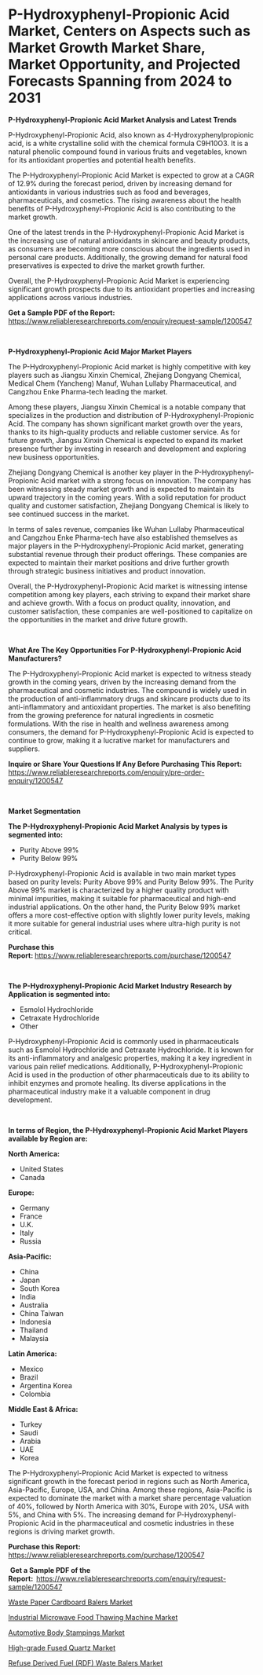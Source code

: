 <p><h1>P-Hydroxyphenyl-Propionic Acid Market, Centers on Aspects such as Market Growth Market Share, Market Opportunity, and Projected Forecasts Spanning from 2024 to 2031</h1></p><p><strong>P-Hydroxyphenyl-Propionic Acid Market Analysis and Latest Trends</strong></p>
<p><p>P-Hydroxyphenyl-Propionic Acid, also known as 4-Hydroxyphenylpropionic acid, is a white crystalline solid with the chemical formula C9H10O3. It is a natural phenolic compound found in various fruits and vegetables, known for its antioxidant properties and potential health benefits.</p><p>The P-Hydroxyphenyl-Propionic Acid Market is expected to grow at a CAGR of 12.9% during the forecast period, driven by increasing demand for antioxidants in various industries such as food and beverages, pharmaceuticals, and cosmetics. The rising awareness about the health benefits of P-Hydroxyphenyl-Propionic Acid is also contributing to the market growth.</p><p>One of the latest trends in the P-Hydroxyphenyl-Propionic Acid Market is the increasing use of natural antioxidants in skincare and beauty products, as consumers are becoming more conscious about the ingredients used in personal care products. Additionally, the growing demand for natural food preservatives is expected to drive the market growth further.</p><p>Overall, the P-Hydroxyphenyl-Propionic Acid Market is experiencing significant growth prospects due to its antioxidant properties and increasing applications across various industries.</p></p>
<p><strong>Get a Sample PDF of the Report:&nbsp;</strong> <a href="https://www.reliableresearchreports.com/enquiry/request-sample/1200547">https://www.reliableresearchreports.com/enquiry/request-sample/1200547</a></p>
<p>&nbsp;</p>
<p><strong>P-Hydroxyphenyl-Propionic Acid Major Market Players</strong></p>
<p><p>The P-Hydroxyphenyl-Propionic Acid market is highly competitive with key players such as Jiangsu Xinxin Chemical, Zhejiang Dongyang Chemical, Medical Chem (Yancheng) Manuf, Wuhan Lullaby Pharmaceutical, and Cangzhou Enke Pharma-tech leading the market. </p><p>Among these players, Jiangsu Xinxin Chemical is a notable company that specializes in the production and distribution of P-Hydroxyphenyl-Propionic Acid. The company has shown significant market growth over the years, thanks to its high-quality products and reliable customer service. As for future growth, Jiangsu Xinxin Chemical is expected to expand its market presence further by investing in research and development and exploring new business opportunities.</p><p>Zhejiang Dongyang Chemical is another key player in the P-Hydroxyphenyl-Propionic Acid market with a strong focus on innovation. The company has been witnessing steady market growth and is expected to maintain its upward trajectory in the coming years. With a solid reputation for product quality and customer satisfaction, Zhejiang Dongyang Chemical is likely to see continued success in the market.</p><p>In terms of sales revenue, companies like Wuhan Lullaby Pharmaceutical and Cangzhou Enke Pharma-tech have also established themselves as major players in the P-Hydroxyphenyl-Propionic Acid market, generating substantial revenue through their product offerings. These companies are expected to maintain their market positions and drive further growth through strategic business initiatives and product innovation.</p><p>Overall, the P-Hydroxyphenyl-Propionic Acid market is witnessing intense competition among key players, each striving to expand their market share and achieve growth. With a focus on product quality, innovation, and customer satisfaction, these companies are well-positioned to capitalize on the opportunities in the market and drive future growth.</p></p>
<p>&nbsp;</p>
<p><strong>What Are The Key Opportunities For P-Hydroxyphenyl-Propionic Acid Manufacturers?</strong></p>
<p><p>The P-Hydroxyphenyl-Propionic Acid market is expected to witness steady growth in the coming years, driven by the increasing demand from the pharmaceutical and cosmetic industries. The compound is widely used in the production of anti-inflammatory drugs and skincare products due to its anti-inflammatory and antioxidant properties. The market is also benefiting from the growing preference for natural ingredients in cosmetic formulations. With the rise in health and wellness awareness among consumers, the demand for P-Hydroxyphenyl-Propionic Acid is expected to continue to grow, making it a lucrative market for manufacturers and suppliers.</p></p>
<p><strong>Inquire or Share Your Questions If Any Before Purchasing This Report:</strong> <a href="https://www.reliableresearchreports.com/enquiry/pre-order-enquiry/1200547">https://www.reliableresearchreports.com/enquiry/pre-order-enquiry/1200547</a></p>
<p>&nbsp;</p>
<p><strong>Market Segmentation</strong></p>
<p><strong>The P-Hydroxyphenyl-Propionic Acid Market Analysis by types is segmented into:</strong></p>
<p><ul><li>Purity Above 99%</li><li>Purity Below 99%</li></ul></p>
<p><p>P-Hydroxyphenyl-Propionic Acid is available in two main market types based on purity levels: Purity Above 99% and Purity Below 99%. The Purity Above 99% market is characterized by a higher quality product with minimal impurities, making it suitable for pharmaceutical and high-end industrial applications. On the other hand, the Purity Below 99% market offers a more cost-effective option with slightly lower purity levels, making it more suitable for general industrial uses where ultra-high purity is not critical.</p></p>
<p><strong>Purchase this Report:&nbsp;</strong><a href="https://www.reliableresearchreports.com/purchase/1200547">https://www.reliableresearchreports.com/purchase/1200547</a></p>
<p>&nbsp;</p>
<p><strong>The P-Hydroxyphenyl-Propionic Acid Market Industry Research by Application is segmented into:</strong></p>
<p><ul><li>Esmolol Hydrochloride</li><li>Cetraxate Hydrochloride</li><li>Other</li></ul></p>
<p><p>P-Hydroxyphenyl-Propionic Acid is commonly used in pharmaceuticals such as Esmolol Hydrochloride and Cetraxate Hydrochloride. It is known for its anti-inflammatory and analgesic properties, making it a key ingredient in various pain relief medications. Additionally, P-Hydroxyphenyl-Propionic Acid is used in the production of other pharmaceuticals due to its ability to inhibit enzymes and promote healing. Its diverse applications in the pharmaceutical industry make it a valuable component in drug development.</p></p>
<p>&nbsp;</p>
<p><strong>In terms of Region, the P-Hydroxyphenyl-Propionic Acid Market Players available by Region are:</strong></p>
<p>
    <p> <strong> North America: </strong>
        <ul>
            <li>United States</li>
            <li>Canada</li>
        </ul>
        </p> 
    <p> <strong> Europe: </strong>
        <ul>
            <li>Germany</li>
            <li>France</li>
            <li>U.K.</li>
            <li>Italy</li>
            <li>Russia</li>
        </ul>
        </p> 
    <p> <strong> Asia-Pacific: </strong>
        <ul>
            <li>China</li>
            <li>Japan</li>
            <li>South Korea</li>
            <li>India</li>
            <li>Australia</li>
            <li>China Taiwan</li>
            <li>Indonesia</li>
            <li>Thailand</li>
            <li>Malaysia</li>
        </ul>
        </p> 
    <p> <strong> Latin America: </strong>
        <ul>
            <li>Mexico</li>
            <li>Brazil</li>
            <li>Argentina Korea</li>
            <li>Colombia</li>
        </ul>
        </p> 
    <p> <strong> Middle East & Africa: </strong>
        <ul>
            <li>Turkey</li>
            <li>Saudi</li>
            <li>Arabia</li>
            <li>UAE</li>
            <li>Korea</li>
        </ul>
    </p>
    </p>
<p><p>The P-Hydroxyphenyl-Propionic Acid Market is expected to witness significant growth in the forecast period in regions such as North America, Asia-Pacific, Europe, USA, and China. Among these regions, Asia-Pacific is expected to dominate the market with a market share percentage valuation of 40%, followed by North America with 30%, Europe with 20%, USA with 5%, and China with 5%. The increasing demand for P-Hydroxyphenyl-Propionic Acid in the pharmaceutical and cosmetic industries in these regions is driving market growth.</p></p>
<p><strong>Purchase this Report: </strong><a href="https://www.reliableresearchreports.com/purchase/1200547">https://www.reliableresearchreports.com/purchase/1200547</a></p>
<p>&nbsp;<strong>Get a Sample PDF of the Report:&nbsp;&nbsp;</strong><a href="https://www.reliableresearchreports.com/enquiry/request-sample/1200547">https://www.reliableresearchreports.com/enquiry/request-sample/1200547</a></p>
<p><strong></strong></p>
<p><p><a href="https://medium.com/@norvalolson/waste-paper-cardboard-balers-market-trends-and-market-analysis-forecasted-for-period-2024-2031-2f90d9f6373e">Waste Paper Cardboard Balers Market</a></p><p><a href="https://issuu.com/reportprime-2/docs/industrial-microwave-food-thawing-machine-market-s">Industrial Microwave Food Thawing Machine Market</a></p><p><a href="https://github.com/tamvrosiya/Market-Research-Report-List-2/blob/main/automotive-body-stampings-market.md">Automotive Body Stampings Market</a></p><p><a href="https://github.com/pizolina/Market-Research-Report-List-3/blob/main/high-grade-fused-quartz-market.md">High-grade Fused Quartz Market</a></p><p><a href="https://medium.com/@norvalolson/refuse-derived-fuel-rdf-waste-balers-market-competitive-analysis-market-trends-and-forecast-to-46fe426219ef">Refuse Derived Fuel (RDF) Waste Balers Market</a></p></p>